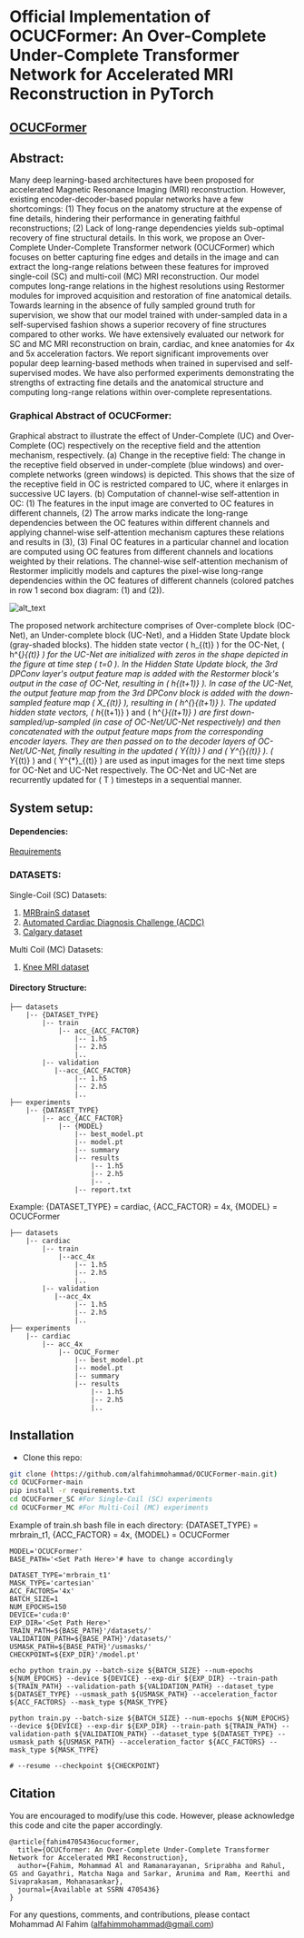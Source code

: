 # Official Implementation of OCUCFormer: An Over-Complete Under-Complete Transformer Network for Accelerated MRI Reconstruction in PyTorch

## [OCUCFormer](https://papers.ssrn.com/sol3/papers.cfm?abstract_id=4705436)

## Abstract:

Many deep learning-based architectures have been proposed for accelerated Magnetic Resonance Imaging (MRI) reconstruction. However, existing encoder-decoder-based popular networks have a few shortcomings: (1) They focus on the anatomy structure at the expense of fine details, hindering their performance in generating faithful reconstructions; (2) Lack of long-range dependencies yields sub-optimal recovery of fine structural details. In this work, we propose an Over-Complete Under-Complete Transformer network (OCUCFormer) which focuses on better capturing fine edges and details in the image and can extract the long-range relations between these features for improved single-coil (SC) and multi-coil (MC) MRI reconstruction. Our model computes long-range relations in the highest resolutions using Restormer modules for improved acquisition and restoration of fine anatomical details. Towards learning in the absence of fully sampled ground truth for supervision, we show that our model trained with under-sampled data in a self-supervised fashion shows a superior recovery of fine structures compared to other works. We have extensively evaluated our network for SC and MC MRI reconstruction on brain, cardiac, and knee anatomies for 4x and 5x acceleration factors. We report significant improvements over popular deep learning-based methods when trained in supervised and self-supervised modes. We have also performed experiments demonstrating the strengths of extracting fine details and the anatomical structure and computing long-range relations within over-complete representations.

### Graphical Abstract of OCUCFormer:
Graphical abstract to illustrate the effect of Under-Complete (UC) and Over-Complete (OC) respectively on the receptive field and the attention mechanism, respectively. (a) Change in the receptive field:  The change in the receptive field observed in under-complete (blue windows) and over-complete networks (green windows) is depicted. This shows that the size of the receptive field in OC is restricted compared to UC, where it enlarges in successive UC layers. (b) Computation of channel-wise self-attention in OC: (1) The features in the input image are converted to OC features in different channels, (2) The arrow marks indicate the long-range dependencies between the OC features within different channels and applying channel-wise self-attention mechanism captures these relations and results in (3), (3) Final OC features in a particular channel and location are computed using OC features from different channels and locations weighted by their relations. The channel-wise self-attention mechanism of Restormer implicitly models and captures the pixel-wise long-range dependencies within the OC features of different channels (colored patches in row 1 second box diagram: (1) and (2)). 



![alt_text](https://github.com/alfahimmohammad/OCUCFormer-main/blob/master/Images/graphical_abstract_fig_new.png?raw=true)


The proposed network architecture comprises of Over-complete block (OC-Net), an Under-complete block (UC-Net), and a Hidden State Update block (gray-shaded blocks). The hidden state vector \( h_{(t)} \) for the OC-Net, \( h^{*}_{(t)} \) for the UC-Net are initialized with zeros in the shape depicted in the figure at time step \( t=0 \). In the Hidden State Update block, the 3rd DPConv layer's output feature map is added with the Restormer block's output in the case of OC-Net, resulting in \( h_{(t+1)} \). In case of the UC-Net, the output feature map from the 3rd DPConv block is added with the down-sampled feature map \( X_{(t)} \), resulting in \( h^{*}_{(t+1)} \). The updated hidden state vectors, \( h_{(t+1)} \) and \( h^{*}_{(t+1)} \) are first down-sampled/up-sampled (in case of OC-Net/UC-Net respectively) and then concatenated with the output feature maps from the corresponding encoder layers. They are then passed on to the decoder layers of OC-Net/UC-Net, finally resulting in the updated \( Y_{(t)} \) and \( Y^{*}_{(t)} \). \( Y_{(t)} \) and \( Y^{*}_{(t)} \) are used as input images for the next time steps for OC-Net and UC-Net respectively. The OC-Net and UC-Net are recurrently updated for \( T \) timesteps in a sequential manner.


## System setup:
#### Dependencies:
[Requirements](https://github.com/alfahimmohammad/OCUCFormer-main/blob/master/requirements.txt)

### DATASETS:
Single-Coil (SC) Datasets:
1. [MRBrainS dataset](https://www.hindawi.com/journals/cin/2015/813696/)
2. [Automated Cardiac Diagnosis Challenge (ACDC)](https://ieeexplore.ieee.org/document/8360453)
3. [Calgary dataset](https://www.sciencedirect.com/science/article/pii/S1053811917306687)

Multi Coil (MC) Datasets:
1. [Knee MRI dataset](https://onlinelibrary.wiley.com/doi/abs/10.1002/mrm.26977)
   
#### Directory Structure:
```
├── datasets
    |-- {DATASET_TYPE}
        |-- train
            |-- acc_{ACC_FACTOR}
                |-- 1.h5
                |-- 2.h5
                |..
        |-- validation
           |--acc_{ACC_FACTOR}
                |-- 1.h5
                |-- 2.h5
                |..
├── experiments
    |-- {DATASET_TYPE}
        |-- acc_{ACC_FACTOR}
            |-- {MODEL}
                |-- best_model.pt
                |-- model.pt
                |-- summary
                |-- results
                    |-- 1.h5
                    |-- 2.h5
                    |-- .
                |-- report.txt
```
Example: {DATASET_TYPE} = cardiac, {ACC_FACTOR} = 4x, {MODEL} = OCUCFormer
```
├── datasets
    |-- cardiac
        |-- train
            |--acc_4x
                |-- 1.h5
                |-- 2.h5
                |..
        |-- validation
           |--acc_4x
                |-- 1.h5
                |-- 2.h5
                |..
├── experiments
    |-- cardiac
        |-- acc_4x
            |-- OCUC_Former
                |-- best_model.pt
                |-- model.pt
                |-- summary
                |-- results
                    |-- 1.h5
                    |-- 2.h5
                    |..
```
## Installation
- Clone this repo:
```bash
git clone (https://github.com/alfahimmohammad/OCUCFormer-main.git)
cd OCUCFormer-main
pip install -r requirements.txt
cd OCUCFormer_SC #For Single-Coil (SC) experiments
cd OCUCFormer_MC #For Multi-Coil (MC) experiments
```
Example of train.sh bash file in each directory: {DATASET_TYPE} = mrbrain_t1, {ACC_FACTOR} = 4x, {MODEL} = OCUCFormer
```
MODEL='OCUCFormer'
BASE_PATH='<Set Path Here>'# have to change accordingly

DATASET_TYPE='mrbrain_t1'
MASK_TYPE='cartesian'
ACC_FACTORS='4x'
BATCH_SIZE=1
NUM_EPOCHS=150
DEVICE='cuda:0'
EXP_DIR='<Set Path Here>'
TRAIN_PATH=${BASE_PATH}'/datasets/'
VALIDATION_PATH=${BASE_PATH}'/datasets/'
USMASK_PATH=${BASE_PATH}'/usmasks/'
CHECKPOINT=${EXP_DIR}'/model.pt'

echo python train.py --batch-size ${BATCH_SIZE} --num-epochs ${NUM_EPOCHS} --device ${DEVICE} --exp-dir ${EXP_DIR} --train-path ${TRAIN_PATH} --validation-path ${VALIDATION_PATH} --dataset_type ${DATASET_TYPE} --usmask_path ${USMASK_PATH} --acceleration_factor ${ACC_FACTORS} --mask_type ${MASK_TYPE}

python train.py --batch-size ${BATCH_SIZE} --num-epochs ${NUM_EPOCHS} --device ${DEVICE} --exp-dir ${EXP_DIR} --train-path ${TRAIN_PATH} --validation-path ${VALIDATION_PATH} --dataset_type ${DATASET_TYPE} --usmask_path ${USMASK_PATH} --acceleration_factor ${ACC_FACTORS} --mask_type ${MASK_TYPE} 

# --resume --checkpoint ${CHECKPOINT}
```


## Citation
You are encouraged to modify/use this code. However, please acknowledge this code and cite the paper accordingly.
```
@article{fahim4705436ocucformer,
  title={OCUCformer: An Over-Complete Under-Complete Transformer Network for Accelerated MRI Reconstruction},
  author={Fahim, Mohammad Al and Ramanarayanan, Sriprabha and Rahul, GS and Gayathri, Matcha Naga and Sarkar, Arunima and Ram, Keerthi and Sivaprakasam, Mohanasankar},
  journal={Available at SSRN 4705436}
}
```
For any questions, comments, and contributions, please contact Mohammad Al Fahim (alfahimmohammad@gmail.com) <br />
